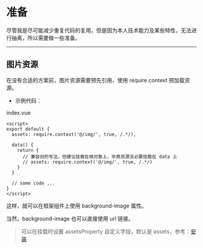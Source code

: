 # 准备

尽管我是尽可能减少重复代码的复用，但是因为本人技术能力及某些特性，无法进行抽离，所以需要做一些准备。

---

## 图片资源

在没有合适的方案前，图片资源需要预先引用，使用 require.context 预加载资源。

- 示例代码：

index.vue

```vue
<script>
export default {
  assets: require.context('@/img/', true, /.*/),

  data() {
    return {
      // 兼容旧的写法，但建议挂载在根对象上，毕竟资源没必要挂载在 data 上
      // assets: require.context('@/img/', true, /.*/)
    }
  }

  // some code ...
}
</script>
```

这样，就可以在框架组件上使用 background-image 属性。

当然，background-image 也可以直接使用 url 链接。

> 可以在挂载时设置 assetsProperty 自定义字段，默认是 assets，参考：[安装](docs/guide/Install.md#挂载参数)
